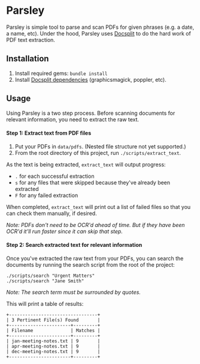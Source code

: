# Parsley

Parsley is simple tool to parse and scan PDFs for given phrases (e.g. a date, a name, etc). Under the hood, Parsley uses [Docsplit](http://documentcloud.github.io/docsplit) to do the hard work of PDF text extraction.


## Installation

1. Install required gems: `bundle install`
2. Install [Docsplit dependencies](http://documentcloud.github.io/docsplit) (graphicsmagick, poppler, etc).

## Usage
Using Parsley is a two step process. Before scanning documents for relevant
information, you need to extract the raw text.

#### Step 1: Extract text from PDF files

1. Put your PDFs in `data/pdfs`. (Nested file structure not yet supported.)
2. From the root directory of this project, run `./scripts/extract_text`.

As the text is being extracted, `extract_text` will output progress:
* `.` for each successful extraction
* `s` for any files that were skipped because they've already been extracted
* `F` for any failed extraction

When completed, `extract_text` will print out a list of failed files so that
you can check them manually, if desired.

_Note: PDFs don't need to be OCR'd ahead of time. But if they have been OCR'd
it'll run faster since it can skip that step._

#### Step 2: Search extracted text for relevant information
Once you've extracted the raw text from your PDFs, you can search the documents
by running the search script from the root of the project:

    ./scripts/search "Urgent Matters"
    ./scripts/search "Jane Smith"

_Note: The search term must be surrounded by quotes._

This will print a table of results:

    +---------------------------------+
    | 3 Pertinent File(s) Found       |
    +-----------------------+---------+
    | Filename              | Matches |
    +-----------------------+---------+
    | jan-meeting-notes.txt | 9       |
    | apr-meeting-notes.txt | 9       |
    | dec-meeting-notes.txt | 9       |
    +-----------------------+---------+
